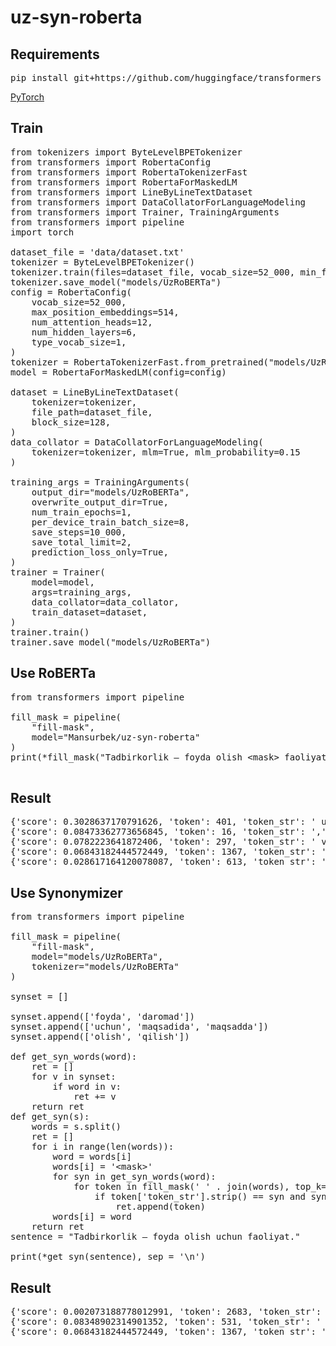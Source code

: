 # uz-syn-roberta

## Requirements
<pre>
pip install git+https://github.com/huggingface/transformers
</pre>
[PyTorch](https://pytorch.org/)

## Train
<pre>from tokenizers import ByteLevelBPETokenizer
from transformers import RobertaConfig
from transformers import RobertaTokenizerFast
from transformers import RobertaForMaskedLM
from transformers import LineByLineTextDataset
from transformers import DataCollatorForLanguageModeling
from transformers import Trainer, TrainingArguments
from transformers import pipeline
import torch

dataset_file = 'data/dataset.txt'
tokenizer = ByteLevelBPETokenizer()
tokenizer.train(files=dataset_file, vocab_size=52_000, min_frequency=2, special_tokens=["&lt;s&gt;", "&lt;pad&gt;", "&lt;/s&gt;", "&lt;unk&gt;", "&lt;mask&gt;",])
tokenizer.save_model("models/UzRoBERTa")
config = RobertaConfig(
    vocab_size=52_000,
    max_position_embeddings=514,
    num_attention_heads=12,
    num_hidden_layers=6,
    type_vocab_size=1,
)
tokenizer = RobertaTokenizerFast.from_pretrained("models/UzRoBERTa", max_len=512)
model = RobertaForMaskedLM(config=config)

dataset = LineByLineTextDataset(
    tokenizer=tokenizer,
    file_path=dataset_file,
    block_size=128,
)
data_collator = DataCollatorForLanguageModeling(
    tokenizer=tokenizer, mlm=True, mlm_probability=0.15
)

training_args = TrainingArguments(
    output_dir="models/UzRoBERTa",
    overwrite_output_dir=True,
    num_train_epochs=1,
    per_device_train_batch_size=8,
    save_steps=10_000,
    save_total_limit=2,
    prediction_loss_only=True,
)
trainer = Trainer(
    model=model,
    args=training_args,
    data_collator=data_collator,
    train_dataset=dataset,
)
trainer.train()
trainer.save_model("models/UzRoBERTa")
</pre>

## Use RoBERTa
<pre>from transformers import pipeline

fill_mask = pipeline(
    "fill-mask",
    model="Mansurbek/uz-syn-roberta"
)
print(*fill_mask("Tadbirkorlik – foyda olish &lt;mask&gt; faoliyat."), sep = '\n')

</pre>

## Result
<pre>
{'score': 0.3028637170791626, 'token': 401, 'token_str': ' uchun', 'sequence': 'Tadbirkorlik – foyda olish uchun faoliyat.'}
{'score': 0.08473362773656845, 'token': 16, 'token_str': ',', 'sequence': 'Tadbirkorlik – foyda olish, faoliyat.'}
{'score': 0.0782223641872406, 'token': 297, 'token_str': ' va', 'sequence': 'Tadbirkorlik – foyda olish va faoliyat.'}
{'score': 0.06843182444572449, 'token': 1367, 'token_str': ' maqsadida', 'sequence': 'Tadbirkorlik – foyda olish maqsadida faoliyat.'}
{'score': 0.028617164120078087, 'token': 613, 'token_str': ' –', 'sequence': 'Tadbirkorlik – foyda olish – faoliyat.'}
</pre>

## Use Synonymizer
<pre>
from transformers import pipeline

fill_mask = pipeline(
    "fill-mask",
    model="models/UzRoBERTa",
    tokenizer="models/UzRoBERTa"
)

synset = []

synset.append(['foyda', 'daromad'])
synset.append(['uchun', 'maqsadida', 'maqsadda'])
synset.append(['olish', 'qilish'])

def get_syn_words(word):
    ret = []
    for v in synset:
        if word in v:
            ret += v
    return ret
def get_syn(s):
    words = s.split()
    ret = []
    for i in range(len(words)):
        word = words[i]
        words[i] = '&lt;mask&gt;'
        for syn in get_syn_words(word):
            for token in fill_mask(' ' . join(words), top_k=100):
                if token['token_str'].strip() == syn and syn != word:
                    ret.append(token)
        words[i] = word
    return ret
sentence = "Tadbirkorlik – foyda olish uchun faoliyat."

print(*get_syn(sentence), sep = '\n')
</pre>

## Result
<pre>
{'score': 0.002073188778012991, 'token': 2683, 'token_str': ' daromad', 'sequence': 'Tadbirkorlik – daromad olish uchun faoliyat.'}
{'score': 0.08348902314901352, 'token': 531, 'token_str': ' qilish', 'sequence': 'Tadbirkorlik – foyda qilish uchun faoliyat.'}
{'score': 0.06843182444572449, 'token': 1367, 'token_str': ' maqsadida', 'sequence': 'Tadbirkorlik – foyda olish maqsadida faoliyat.'}
</pre>
